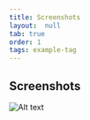 ```yaml
---
title: Screenshots
layout:  null
tab: true
order: 1
tags: example-tag
---
```


## Screenshots


![Alt text](https://raw.githubusercontent.com/trendmicro/SecureCodingDojo/master/screenshots/frontpage.png "Secure Coding Dojo Training Portal Front Page")
